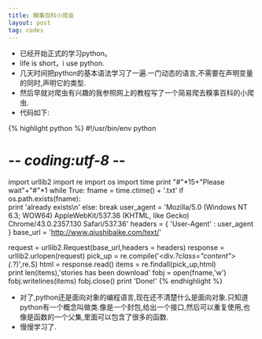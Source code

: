 ```yaml
---
title: 糗事百科小爬虫
layout: post
tag: codes
---
```


*	已经开始正式的学习python。
*	life is short，i use python.
* 	几天时间把python的基本语法学习了一遍.一门动态的语言,不需要在声明变量的同时,声明它的类型.
*	然后早就对爬虫有兴趣的我参照网上的教程写了一个简易爬去糗事百科的小爬虫.
*	代码如下:

{% highlight python %}
#!/usr/bin/env python
# -*- coding:utf-8 -*-
import urllib2
import re
import os
import time
print "#"*15+"Please wait"+"#"*1
while True:
    fname = time.ctime() + '.txt'
	if os.path.exists(fname):          
		print 'already exists\n'
	else:
		break
user_agent = 'Mozilla/5.0 (Windows NT 6.3; WOW64) AppleWebKit/537.36 (KHTML, like Gecko) Chrome/43.0.2357.130 Safari/537.36'
headers = { 'User-Agent' : user_agent }
base_url = 'http://www.qiushibaike.com/text/' 

request = urllib2.Request(base_url,headers = headers)
response = urllib2.urlopen(request)
pick_up = re.compile('<div.*?class="content">(.*?)</div>',re.S)
html = response.read()
items = re.findall(pick_up,html)	
print len(items),'stories has been download'
fobj = open(fname,'w')
fobj.writelines(items)
fobj.close()
print 'Done!'
{% endhighlight %}


*	对了,python还是面向对象的编程语言,现在还不清楚什么是面向对象.只知道python有一个概念叫做类.像是一个封包,给出一个接口,然后可以重复使用,也像是函数的一个父集,里面可以包含了很多的函数.
* 	慢慢学习了.
